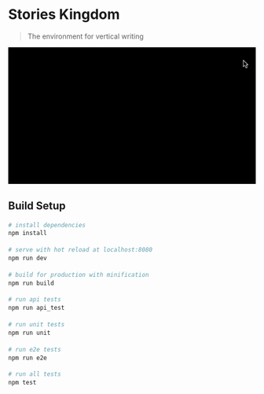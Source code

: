 # Stories Kingdom

> The environment for vertical writing

<p align="center">
  <img alt="Stories Kingdom dev gif" src="https://raw.githubusercontent.com/GoreStarry/Stories_Kingdom/master/static/sk_test_gif.gif">
</p>

## Build Setup

``` bash
# install dependencies
npm install

# serve with hot reload at localhost:8080
npm run dev

# build for production with minification
npm run build

# run api tests
npm run api_test

# run unit tests
npm run unit

# run e2e tests
npm run e2e

# run all tests
npm test
```
